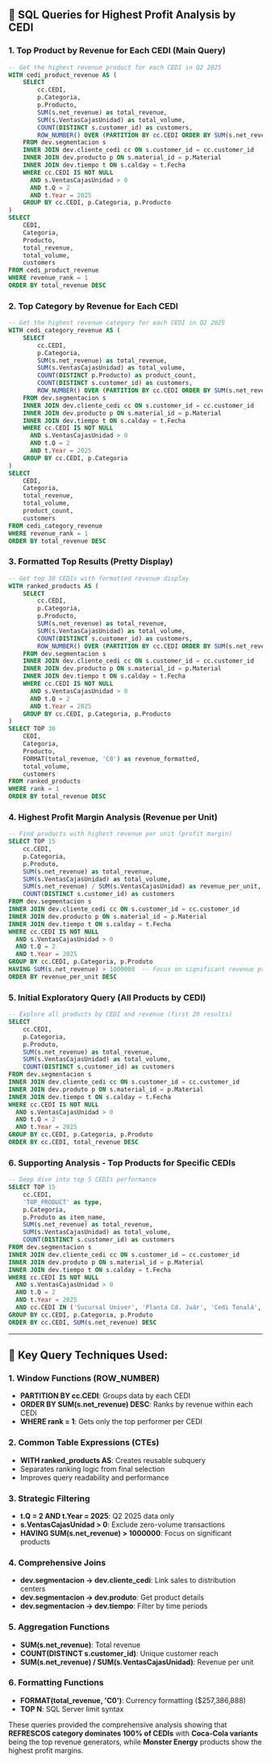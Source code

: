 

## 📝 **SQL Queries for Highest Profit Analysis by CEDI**

### **1. Top Product by Revenue for Each CEDI (Main Query)**
```sql
-- Get the highest revenue product for each CEDI in Q2 2025
WITH cedi_product_revenue AS (
    SELECT 
        cc.CEDI, 
        p.Categoria, 
        p.Producto, 
        SUM(s.net_revenue) as total_revenue, 
        SUM(s.VentasCajasUnidad) as total_volume, 
        COUNT(DISTINCT s.customer_id) as customers, 
        ROW_NUMBER() OVER (PARTITION BY cc.CEDI ORDER BY SUM(s.net_revenue) DESC) as revenue_rank 
    FROM dev.segmentacion s 
    INNER JOIN dev.cliente_cedi cc ON s.customer_id = cc.customer_id 
    INNER JOIN dev.producto p ON s.material_id = p.Material 
    INNER JOIN dev.tiempo t ON s.calday = t.Fecha 
    WHERE cc.CEDI IS NOT NULL 
      AND s.VentasCajasUnidad > 0 
      AND t.Q = 2 
      AND t.Year = 2025 
    GROUP BY cc.CEDI, p.Categoria, p.Producto
) 
SELECT 
    CEDI, 
    Categoria, 
    Producto, 
    total_revenue, 
    total_volume, 
    customers 
FROM cedi_product_revenue 
WHERE revenue_rank = 1 
ORDER BY total_revenue DESC
```

### **2. Top Category by Revenue for Each CEDI**
```sql
-- Get the highest revenue category for each CEDI in Q2 2025
WITH cedi_category_revenue AS (
    SELECT 
        cc.CEDI, 
        p.Categoria, 
        SUM(s.net_revenue) as total_revenue, 
        SUM(s.VentasCajasUnidad) as total_volume, 
        COUNT(DISTINCT p.Producto) as product_count, 
        COUNT(DISTINCT s.customer_id) as customers, 
        ROW_NUMBER() OVER (PARTITION BY cc.CEDI ORDER BY SUM(s.net_revenue) DESC) as revenue_rank 
    FROM dev.segmentacion s 
    INNER JOIN dev.cliente_cedi cc ON s.customer_id = cc.customer_id 
    INNER JOIN dev.producto p ON s.material_id = p.Material 
    INNER JOIN dev.tiempo t ON s.calday = t.Fecha 
    WHERE cc.CEDI IS NOT NULL 
      AND s.VentasCajasUnidad > 0 
      AND t.Q = 2 
      AND t.Year = 2025 
    GROUP BY cc.CEDI, p.Categoria
) 
SELECT 
    CEDI, 
    Categoria, 
    total_revenue, 
    total_volume, 
    product_count, 
    customers 
FROM cedi_category_revenue 
WHERE revenue_rank = 1 
ORDER BY total_revenue DESC
```

### **3. Formatted Top Results (Pretty Display)**
```sql
-- Get top 30 CEDIs with formatted revenue display
WITH ranked_products AS (
    SELECT 
        cc.CEDI, 
        p.Categoria, 
        p.Producto, 
        SUM(s.net_revenue) as total_revenue, 
        SUM(s.VentasCajasUnidad) as total_volume, 
        COUNT(DISTINCT s.customer_id) as customers, 
        ROW_NUMBER() OVER (PARTITION BY cc.CEDI ORDER BY SUM(s.net_revenue) DESC) as rank 
    FROM dev.segmentacion s 
    INNER JOIN dev.cliente_cedi cc ON s.customer_id = cc.customer_id 
    INNER JOIN dev.producto p ON s.material_id = p.Material 
    INNER JOIN dev.tiempo t ON s.calday = t.Fecha 
    WHERE cc.CEDI IS NOT NULL 
      AND s.VentasCajasUnidad > 0 
      AND t.Q = 2 
      AND t.Year = 2025 
    GROUP BY cc.CEDI, p.Categoria, p.Producto
) 
SELECT TOP 30 
    CEDI, 
    Categoria, 
    Producto, 
    FORMAT(total_revenue, 'C0') as revenue_formatted, 
    total_volume, 
    customers 
FROM ranked_products 
WHERE rank = 1 
ORDER BY total_revenue DESC
```

### **4. Highest Profit Margin Analysis (Revenue per Unit)**
```sql
-- Find products with highest revenue per unit (profit margin)
SELECT TOP 15 
    cc.CEDI, 
    p.Categoria, 
    p.Produto, 
    SUM(s.net_revenue) as total_revenue, 
    SUM(s.VentasCajasUnidad) as total_volume, 
    SUM(s.net_revenue) / SUM(s.VentasCajasUnidad) as revenue_per_unit, 
    COUNT(DISTINCT s.customer_id) as customers 
FROM dev.segmentacion s 
INNER JOIN dev.cliente_cedi cc ON s.customer_id = cc.customer_id 
INNER JOIN dev.producto p ON s.material_id = p.Material 
INNER JOIN dev.tiempo t ON s.calday = t.Fecha 
WHERE cc.CEDI IS NOT NULL 
  AND s.VentasCajasUnidad > 0 
  AND t.Q = 2 
  AND t.Year = 2025 
GROUP BY cc.CEDI, p.Categoria, p.Produto 
HAVING SUM(s.net_revenue) > 1000000  -- Focus on significant revenue products
ORDER BY revenue_per_unit DESC
```

### **5. Initial Exploratory Query (All Products by CEDI)**
```sql
-- Explore all products by CEDI and revenue (first 20 results)
SELECT 
    cc.CEDI, 
    p.Categoria, 
    p.Produto, 
    SUM(s.net_revenue) as total_revenue, 
    SUM(s.VentasCajasUnidad) as total_volume, 
    COUNT(DISTINCT s.customer_id) as customers 
FROM dev.segmentacion s 
INNER JOIN dev.cliente_cedi cc ON s.customer_id = cc.customer_id 
INNER JOIN dev.produto p ON s.material_id = p.Material 
INNER JOIN dev.tiempo t ON s.calday = t.Fecha 
WHERE cc.CEDI IS NOT NULL 
  AND s.VentasCajasUnidad > 0 
  AND t.Q = 2 
  AND t.Year = 2025 
GROUP BY cc.CEDI, p.Categoria, p.Produto 
ORDER BY cc.CEDI, total_revenue DESC
```

### **6. Supporting Analysis - Top Products for Specific CEDIs**
```sql
-- Deep dive into top 5 CEDIs performance
SELECT TOP 15 
    cc.CEDI, 
    'TOP_PRODUCT' as type, 
    p.Categoria, 
    p.Produto as item_name, 
    SUM(s.net_revenue) as total_revenue, 
    SUM(s.VentasCajasUnidad) as total_volume, 
    COUNT(DISTINCT s.customer_id) as customers 
FROM dev.segmentacion s 
INNER JOIN dev.cliente_cedi cc ON s.customer_id = cc.customer_id 
INNER JOIN dev.produto p ON s.material_id = p.Material 
INNER JOIN dev.tiempo t ON s.calday = t.Fecha 
WHERE cc.CEDI IS NOT NULL 
  AND s.VentasCajasUnidad > 0 
  AND t.Q = 2 
  AND t.Year = 2025 
  AND cc.CEDI IN ('Sucursal Univer', 'Planta Cd. Juár', 'Cedi Tonalá', 'Planta Guadalup', 'Sucursal Lincol') 
GROUP BY cc.CEDI, p.Categoria, p.Produto 
ORDER BY cc.CEDI, SUM(s.net_revenue) DESC
```

---

## 🎯 **Key Query Techniques Used:**

### **1. Window Functions (ROW_NUMBER)**
- **PARTITION BY cc.CEDI**: Groups data by each CEDI
- **ORDER BY SUM(s.net_revenue) DESC**: Ranks by revenue within each CEDI
- **WHERE rank = 1**: Gets only the top performer per CEDI

### **2. Common Table Expressions (CTEs)**
- **WITH ranked_products AS**: Creates reusable subquery
- Separates ranking logic from final selection
- Improves query readability and performance

### **3. Strategic Filtering**
- **t.Q = 2 AND t.Year = 2025**: Q2 2025 data only
- **s.VentasCajasUnidad > 0**: Exclude zero-volume transactions
- **HAVING SUM(s.net_revenue) > 1000000**: Focus on significant products

### **4. Comprehensive Joins**
- **dev.segmentacion → dev.cliente_cedi**: Link sales to distribution centers
- **dev.segmentacion → dev.produto**: Get product details
- **dev.segmentacion → dev.tiempo**: Filter by time periods

### **5. Aggregation Functions**
- **SUM(s.net_revenue)**: Total revenue
- **COUNT(DISTINCT s.customer_id)**: Unique customer reach
- **SUM(s.net_revenue) / SUM(s.VentasCajasUnidad)**: Revenue per unit

### **6. Formatting Functions**
- **FORMAT(total_revenue, 'C0')**: Currency formatting ($257,386,888)
- **TOP N**: SQL Server limit syntax

These queries provided the comprehensive analysis showing that **REFRESCOS category dominates 100% of CEDIs** with **Coca-Cola variants** being the top revenue generators, while **Monster Energy** products show the highest profit margins.